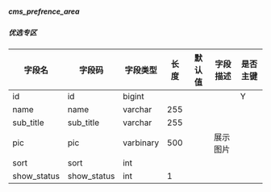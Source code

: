 
##### cms_prefrence_area
##### 优选专区
|字段名|字段码|字段类型|长度|默认值|字段描述|是否主键|
|----|----|----|----|----|----|----|
|id|id|bigint||||Y|
|name|name|varchar|255||||
|sub_title|sub_title|varchar|255||||
|pic|pic|varbinary|500||展示图片||
|sort|sort|int|||||
|show_status|show_status|int|1||||
